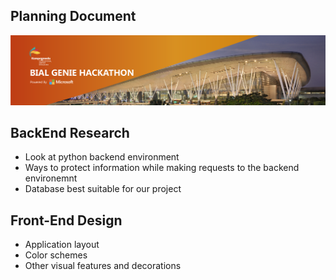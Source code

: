## Planning Document
![](ImageAssets/hackathon_banner.png)

## BackEnd Research
- Look at python backend environment
- Ways to protect information while making requests to the backend environemnt
- Database best suitable for our project 

## Front-End Design
- Application layout
- Color schemes
- Other visual features and decorations